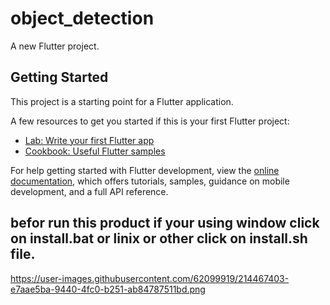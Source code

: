 # object_detection

A new Flutter project.

## Getting Started

This project is a starting point for a Flutter application.

A few resources to get you started if this is your first Flutter project:

- [Lab: Write your first Flutter app](https://docs.flutter.dev/get-started/codelab)
- [Cookbook: Useful Flutter samples](https://docs.flutter.dev/cookbook)

For help getting started with Flutter development, view the
[online documentation](https://docs.flutter.dev/), which offers tutorials,
samples, guidance on mobile development, and a full API reference.
## befor run this product if your using window click on install.bat or linix or other click on install.sh file.
https://user-images.githubusercontent.com/62099919/214467403-e7aae5ba-9440-4fc0-b251-ab84787511bd.png
